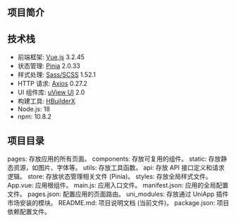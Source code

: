 ## 项目简介
## 技术栈
*  前端框架: [Vue.js](https://vuejs.org/) 3.2.45
*  状态管理: [Pinia](https://pinia.vuejs.org/) 2.0.33
*  样式处理: [Sass/SCSS](https://sass-lang.com/) 1.52.1
*  HTTP 请求: [Axios](https://axios-http.com/) 0.27.2
*  UI 组件库: [uView UI](https://uviewui.com/) 2.0
*  构建工具: [HBuilderX](https://www.dcloud.io/hbuilderx.html) <!-- [Vue CLI](https://cli.vuejs.org/)-->
*  Node.js: 18
*  npm: 10.8.2

## 项目目录
pages: 存放应用的所有页面。
components: 存放可复用的组件。
static: 存放静态资源，如图片、字体等。
utils: 存放工具函数。
api: 存放 API 接口定义和请求逻辑。
store: 存放状态管理相关文件 (Pinia)。
styles: 存放全局样式文件。
App.vue: 应用根组件。
main.js: 应用入口文件。
manifest.json: 应用的全局配置文件。
pages.json: 配置应用的页面路由。
uni_modules: 存放通过 UniApp 插件市场安装的模块。
README.md: 项目说明文档 (当前文件)。
package.json: 项目依赖配置文件。
